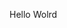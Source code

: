 Hello Wolrd

















































































































































































































































































































































































































































































































































































































































































































































































































































































































































































































































































































































































